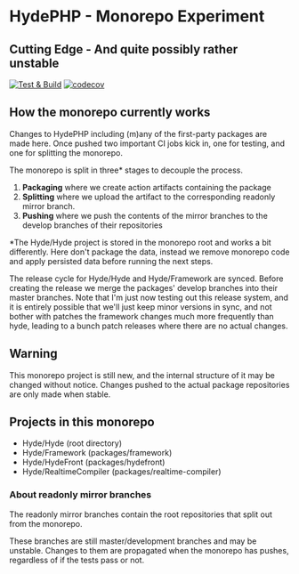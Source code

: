 # HydePHP - Monorepo Experiment
## Cutting Edge - And quite possibly rather unstable 

[![Test & Build](https://github.com/hydephp/develop/actions/workflows/continuous-integration.yml/badge.svg)](https://github.com/hydephp/develop/actions/workflows/continuous-integration.yml)
[![codecov](https://codecov.io/gh/hydephp/develop/branch/master/graph/badge.svg?token=G6N2161TOT)](https://codecov.io/gh/hydephp/develop)

## How the monorepo currently works

Changes to HydePHP including (m)any of the first-party packages are made here.
Once pushed two important CI jobs kick in, one for testing, and one for splitting the monorepo.

The monorepo is split in three* stages to decouple the process.

1. **Packaging** where we create action artifacts containing the package
2. **Splitting** where we upload the artifact to the corresponding readonly mirror branch.
3. **Pushing**   where we push the contents of the mirror branches to the develop branches of their repositories

*The Hyde/Hyde project is stored in the monorepo root and works a bit differently. Here don't package the data, instead we remove monorepo code and apply persisted data before running the next steps.

The release cycle for Hyde/Hyde and Hyde/Framework are synced. Before creating the release we merge the packages' develop branches into their master branches.
Note that I'm just now testing out this release system, and it is entirely possible that we'll just keep minor versions in sync, and not bother with patches the framework changes much more frequently than hyde, leading to a bunch patch releases where there are no actual changes.

## Warning

This monorepo project is still new, and the internal structure of it may be changed without notice.
Changes pushed to the actual package repositories are only made when stable.

## Projects in this monorepo

- Hyde/Hyde (root directory)
- Hyde/Framework (packages/framework)
- Hyde/HydeFront (packages/hydefront)
- Hyde/RealtimeCompiler (packages/realtime-compiler)

### About readonly mirror branches

The readonly mirror branches contain the root repositories that split out from the monorepo.

These branches are still master/development branches and may be unstable.
Changes to them are propagated when the monorepo has pushes, regardless of if the tests pass or not.
